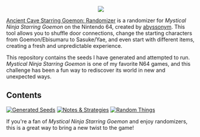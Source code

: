 <p align="center"><img src="https://i.imgur.com/TYAbZR6.png"></p>


[Ancient Cave Starring Goemon: Randomizer](https://github.com/abyssonym/mn64rando/releases/latest/) is a randomizer for *Mystical Ninja Starring Goemon* on the Nintendo 64, created by [abyssonym](https://github.com/abyssonym/). This tool allows you to shuffle door connections, change the starting characters from Goemon/Ebisumaru to Sasuke/Yae, and even start with different items, creating a fresh and unpredictable experience.  

This repository contains the seeds I have generated and attempted to run. *Mystical Ninja Starring Goemon* is one of my favorite N64 games, and this challenge has been a fun way to rediscover its world in new and unexpected ways.  

## Contents  

[![Generated Seeds](https://img.shields.io/badge/Generated_Seeds-074166?logo=microstrategy&logoColor=ffffff)](https://github.com/EmeraldVoid/goemon-randomizer/blob/main/generated-seeds.md) 
 [![Notes & Strategies](https://img.shields.io/badge/Notes_%26_Strategies-07660e?logo=googledocs&logoColor=ffffff)](https://) [![Random Things](https://img.shields.io/badge/Random_Things-536607?logo=kueski&logoColor=ffffff)](https://)


If you're a fan of *Mystical Ninja Starring Goemon* and enjoy randomizers, this is a great way to bring a new twist to the game!
